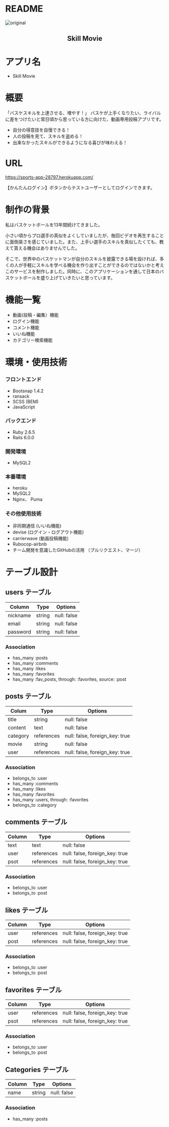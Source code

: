 # README
![original](https://user-images.githubusercontent.com/69024430/95948327-51947b00-0e2b-11eb-9723-239f7def4aaa.jpg)

<h2 align="center">Skill Movie</h2>

# アプリ名
- Skill Movie

# 概要
 「バスケスキルを上達させる、増やす！」
 バスケが上手くなりたい、ライバルに差をつけたいと常日頃から思っている方に向けた、動画専用投稿アプリです。
- 自分の得意技を自慢できる！
- 人の投稿を見て、スキルを盗める！
- 出来なかったスキルができるようになる喜びが味わえる！

# URL
 https://sports-app-28797.herokuapp.com/

【かんたんログイン】ボタンからテストユーザーとしてログインできます。

# 制作の背景
 私はバスケットボールを13年間続けてきました。

 小さい頃からプロ選手の真似をよくしていましたが、毎回ビデオを再生することに面倒臭さを感じていました。また、上手い選手のスキルを真似したくても、教えて貰える機会はありませんでした。

 そこで、世界中のバスケットマンが自分のスキルを披露できる場を設ければ、多くの人が手軽にスキルを学べる機会を作り出すことができるのではないかと考えこのサービスを制作しました。同時に、このアプリケーションを通して日本のバスケットボールを盛り上げていきたいと思っています。

# 機能一覧
- 動画(投稿・編集）機能
- ログイン機能
- コメント機能
- いいね機能
- カテゴリー検索機能

# 環境・使用技術

### フロントエンド
* Bootsnap 1.4.2
* ransack
* SCSS (BEM)
* JavaScript

### バックエンド
* Ruby 2.6.5
* Rails 6.0.0

### 開発環境
* MySQL2

### 本番環境
* heroku
* MySQL2
* Nginx、 Puma

### その他使用技術
* 非同期通信 (いいね機能)
* devise (ログイン・ログアウト機能)
* carrierwave (動画投稿機能)
* Rubocop-airbnb
* チーム開発を意識したGitHubの活用 （プルリクエスト、マージ）


# テーブル設計

## users テーブル

| Column   | Type        | Options       |
| ---------| ----------- | --------------|
| nickname | string      | null: false   |
| email    | string      | null: false   |
| password | string      | null: false   |

### Association

- has_many :posts
- has_many :comments
- has_many :likes
- has_many :favorites
- has_many :fav_posts, through: :favorites, source: :post

## posts テーブル

| Colum    | Type       | Options                        |
| -------- | ---------- | ------------------------------ |
| title    | string     | null: false                    |
| content  | text       | null: false                    |
| category | references | null: false, foreign_key: true |
| movie    | string     | null: false                    |
| user     | references | null: false, foreign_key: true |

### Association

- belongs_to :user
- has_many :comments
- has_many :likes
- has_many :favorites
- has_many :users, through: :favorites
- belongs_to :category

## comments テーブル

| Column  | Type       | Options                        |
| ------- | ---------- | ------------------------------ |
| text    | text       | null: false
| user    | references | null: false, foreign_key: true |
| psot    | references | null: false, foreign_key: true |

### Association

- belongs_to :user
- belongs_to :post

## likes テーブル

| Column  | Type       | Options                        |
| ------- | ---------- | ------------------------------ |
| user    | references | null: false, foreign_key: true |
| post    | references | null: false, foreign_key: true |

### Association

- belongs_to :user
- belongs_to :post

## favorites テーブル

| Column  | Type       | Options                        |
| ------- | ---------- | ------------------------------ |
| user    | references | null: false, foreign_key: true |
| psot    | references | null: false, foreign_key: true |

### Association

- belongs_to :user
- belongs_to :post

## Categories テーブル

| Column  | Type       | Options     |
| ------- | ---------- | ------------|
| name    | string     | null: false |

### Association

- has_many :posts